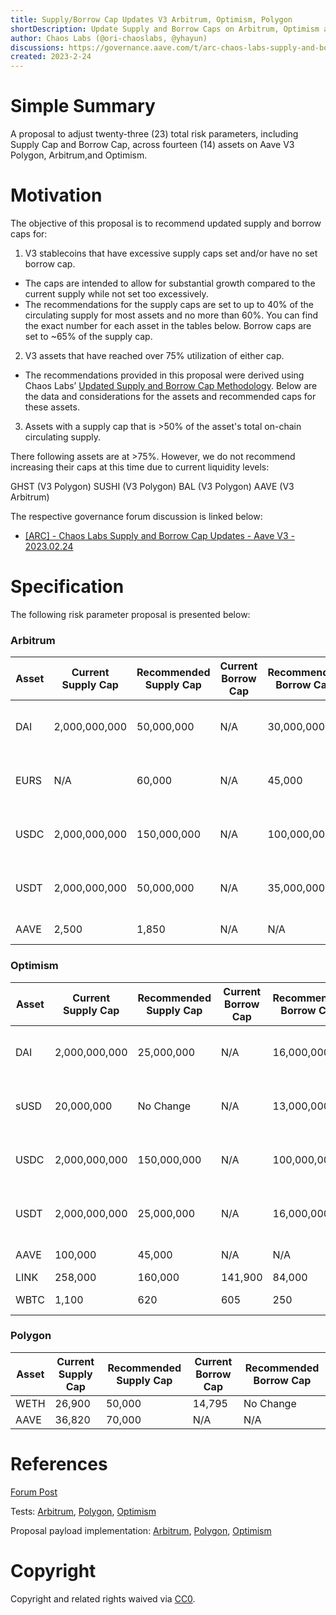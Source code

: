 ```yaml
---
title: Supply/Borrow Cap Updates V3 Arbitrum, Optimism, Polygon
shortDescription: Update Supply and Borrow Caps on Arbitrum, Optimism and Polygon on Aave V3 
author: Chaos Labs (@ori-chaoslabs, @yhayun)
discussions: https://governance.aave.com/t/arc-chaos-labs-supply-and-borrow-cap-updates-aave-v3-2023-02-24/12048
created: 2023-2-24
---
```


# Simple Summary

A proposal to adjust twenty-three (23) total risk parameters, including Supply Cap and Borrow Cap, across fourteen (14) assets on Aave V3 Polygon, Arbitrum,and Optimism.

# Motivation

The objective of this proposal is to recommend updated supply and borrow caps for:

1. V3 stablecoins that have excessive supply caps set and/or have no set borrow cap.
- The caps are intended to allow for substantial growth compared to the current supply while not set too excessively.
- The recommendations for the supply caps are set to up to 40% of the circulating supply for most assets and no more than 60%. You can find the exact number for each asset in the tables below. Borrow caps are set to ~65% of the supply cap.
2. V3 assets that have reached over 75% utilization of either cap.
- The recommendations provided in this proposal were derived using Chaos Labs’ [Updated Supply and Borrow Cap Methodology](https://governance.aave.com/t/chaos-labs-updated-supply-and-borrow-cap-methodology/11602). Below are the data and considerations for the assets and recommended caps for these assets.
3. Assets with a supply cap that is >50% of the asset's total on-chain circulating supply.

There following assets are at >75%. However, we do not recommend increasing their caps at this time due to current liquidity levels:

GHST (V3 Polygon)
SUSHI (V3 Polygon)
BAL (V3 Polygon)
AAVE (V3 Arbitrum)


The respective governance forum discussion is linked below:
- [[ARC] - Chaos Labs Supply and Borrow Cap Updates - Aave V3 - 2023.02.24](https://governance.aave.com/t/arc-chaos-labs-supply-and-borrow-cap-updates-aave-v3-2023-02-24/12048)


# Specification

The following risk parameter proposal is presented below:

### Arbitrum

| Asset | Current Supply Cap | Recommended Supply Cap | Current Borrow Cap | Recommended Borrow Cap | Notes |
| --- | --- | --- | --- | --- | --- | 
| DAI | 2,000,000,000 | 50,000,000 |  N/A | 30,000,000 | 38% of the circulating supply |
| EURS |  N/A | 60,000 |  N/A | 45,000 | 60% of the circulating supply |
| USDC |  2,000,000,000 | 150,000,000 |  N/A | 100,000,000 | 16% of the circulating supply |
| USDT |  2,000,000,000 | 50,000,000 |  N/A | 35,000,000 | 20% of the circulating supply |
|AAVE  |  2,500 | 1,850 |  N/A | N/A |freezes supply|



### Optimism

| Asset |  Current Supply Cap | Recommended Supply Cap |  Current Borrow Cap | Recommended Borrow Cap | Notes |
| --- | --- | --- | --- | --- | --- | 
| DAI |  2,000,000,000 | 25,000,000 |  N/A | 16,000,000 | 35% of the circulating supply |
| sUSD |  20,000,000 | No Change |  N/A | 13,000,000 | 25% of the circulating supply |
| USDC |  2,000,000,000 | 150,000,000 |  N/A | 100,000,000 | 43% of the circulating supply |
| USDT |  2,000,000,000 | 25,000,000 |  N/A | 16,000,000 | 47% of the circulating supply |
| AAVE |  100,000 | 45,000 |  N/A | N/A | freezes supply|
| LINK | 258,000 | 160,000 | 141,900 | 84,000 | |
| WBTC |  1,100 | 620 |  605 | 250 | freezes supply |


### Polygon

| Asset | Current Supply Cap | Recommended Supply Cap |  Current Borrow Cap | Recommended Borrow Cap |
| --- | --- | --- | --- | --- | 
| WETH |  26,900 | 50,000 |  14,795 | No Change |
| AAVE |  36,820 | 70,000 |  N/A | N/A |




# References
[Forum Post](https://governance.aave.com/t/arc-chaos-labs-supply-and-borrow-cap-updates-aave-v3-2023-02-24/12048)

Tests: [Arbitrum](https://github.com/bgd-labs/aave-proposals/blob/master/src/test/arbitrum/AaveV3ArbBorrowCapsPayload-Feb26.t.sol), [Polygon](https://github.com/bgd-labs/aave-proposals/blob/master/src/test/polygon/AaveV3PolCapsPayload-Feb26.t.sol), [Optimism](https://github.com/bgd-labs/aave-proposals/blob/master/src/test/optimism/AaveV3OptCapsPayload-Feb26.t.sol)


Proposal payload implementation: [Arbitrum](https://github.com/bgd-labs/aave-proposals/blob/master/src/contracts/arbitrum/AaveV3ArbBorrowCapsPayload-Feb26.sol), [Polygon](https://github.com/bgd-labs/aave-proposals/blob/master/src/contracts/polygon/AaveV3PolCapsPayload-Feb26.sol), [Optimism](https://github.com/bgd-labs/aave-proposals/blob/master/src/contracts/optimism/AaveV3OptCapsPayload-Feb26.sol)



# Copyright

Copyright and related rights waived via [CC0](https://creativecommons.org/publicdomain/zero/1.0/).
